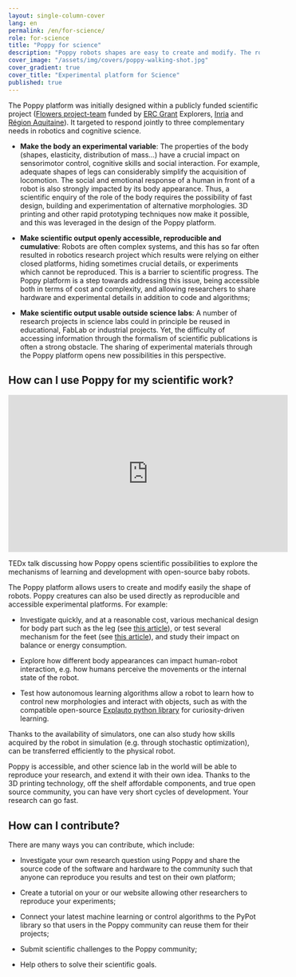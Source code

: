 ```yaml
---
layout: single-column-cover
lang: en
permalink: /en/for-science/
role: for-science
title: "Poppy for science"
description: "Poppy robots shapes are easy to create and modify. The robots can also be used as is, as a reproducible and accessible experimental platform."
cover_image: "/assets/img/covers/poppy-walking-shot.jpg"
cover_gradient: true
cover_title: "Experimental platform for Science"
published: true
---
```


<p class="lead">
  The Poppy platform was initially designed within a publicly funded scientific project (<a href="https://flowers.inria.fr/">Flowers project-team</a> funded by <a href="http://erc.europa.eu/">ERC Grant</a> Explorers, <a href="http://www.inria.fr/">Inria</a> and <a href="http://www.aquitaine.fr/">Région Aquitaine</a>). It targeted to respond jointly to three complementary needs in robotics and cognitive science.
</p>

- **Make the body an experimental variable**: The properties of the body (shapes, elasticity, distribution of mass…) have a crucial impact on sensorimotor control, cognitive skills and social interaction. For example, adequate shapes of legs can considerably simplify the acquisition of locomotion. The social and emotional response of a human in front of a robot is also strongly impacted by its body appearance. Thus, a scientific enquiry of the role of the body requires the possibility of fast design, building and experimentation of alternative morphologies. 3D printing and other rapid prototyping techniques now make it possible, and this was leveraged in the design of the Poppy platform.

- **Make scientific output openly accessible, reproducible and cumulative**: Robots are often complex systems, and this has so far often resulted in robotics research project which results were relying on either closed platforms, hiding sometimes crucial details, or experiments which cannot be reproduced. This is a barrier to scientific progress. The Poppy platform is a step towards addressing this issue, being accessible both in terms of cost and complexity, and allowing researchers to share hardware and experimental details in addition to code and algorithms;

- **Make scientific output usable outside science labs**: A number of research projects in science labs could in principle be reused in educational, FabLab or industrial projects. Yet, the difficulty of accessing information through the formalism of scientific publications is often a strong obstacle. The sharing of experimental materials through the Poppy platform opens new possibilities in this perspective.

## How can I use Poppy for my scientific work?

<div class="video-showcase">
  <div class="flex-video ratio-16-9">
    <iframe width="560" height="315" src="https://www.youtube.com/embed/AP8i435ztwE?rel=0&amp;showinfo=0" frameborder="0" allowfullscreen></iframe>
  </div>
  <p class="row columns description">
    TEDx talk discussing how Poppy opens scientific possibilities to explore the mechanisms of learning and development with open-source baby robots.
  </p>
</div>

The Poppy platform allows users to create and modify easily the shape of robots. Poppy creatures can also be used directly as reproducible and accessible experimental platforms. For example:

- Investigate quickly, and at a reasonable cost, various mechanical design for body part such as the leg (see [this article](https://hal.inria.fr/hal-00861110)), or test several mechanism for the feet (see [this article](https://flowers.inria.fr/PoppyHumanoids2014.pdf)), and study their impact on balance or energy consumption.

- Explore how different body appearances can impact human-robot interaction, e.g. how humans perceive the movements or the internal state of the robot.

- Test how autonomous learning algorithms allow a robot to learn how to control new morphologies and interact with objects, such as with the compatible open-source [Explauto python library](https://github.com/flowersteam/explauto) for curiosity-driven learning.

Thanks to the availability of simulators, one can also study how skills acquired by the robot in simulation (e.g. through stochastic optimization), can be transferred efficiently to the physical robot.

Poppy is accessible, and other science lab in the world will be able to reproduce your research, and extend it with their own idea. Thanks to the 3D printing technology, off the shelf affordable components, and true open source community, you can have very short cycles of development. Your research can go fast.

## How can I contribute?

There are many ways you can contribute, which include:

- Investigate your own research question using Poppy and share the source code of the software and hardware to the community such that anyone can reproduce you results and test on their own platform;

- Create a tutorial on your or our website allowing other researchers to reproduce your experiments;

- Connect your latest machine learning or control algorithms to the PyPot library so that users in the Poppy community can reuse them for their projects;

- Submit scientific challenges to the Poppy community;

- Help others to solve their scientific goals.
